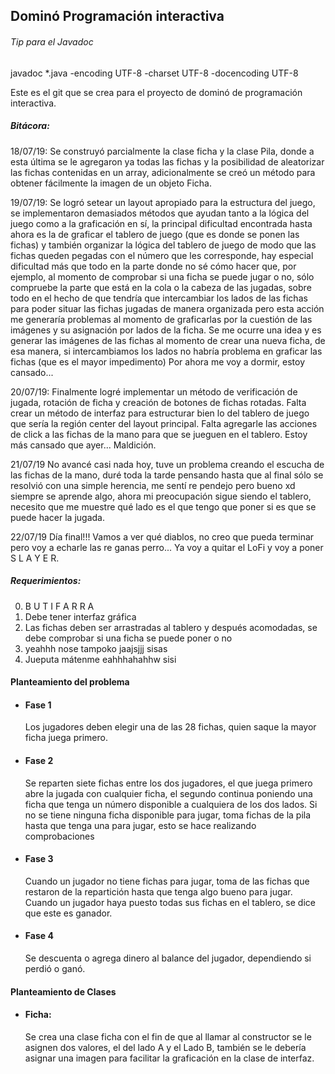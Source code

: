 ## Dominó Programación interactiva
###### Tip para el Javadoc
javadoc *.java -encoding UTF-8 -charset UTF-8 -docencoding UTF-8

Este es el git que se crea para el proyecto de dominó de programación interactiva.

##### Bitácora:
18/07/19: Se construyó parcialmente la clase ficha y la clase Pila, donde a esta última se le agregaron ya todas las fichas y la posibilidad de aleatorizar las fichas contenidas en un array, adicionalmente se creó un método para obtener fácilmente la imagen de un objeto Ficha.

19/07/19: Se logró setear un layout apropiado para la estructura del juego, se implementaron demasiados métodos que ayudan tanto a la lógica del juego como a la graficación en sí, la principal dificultad encontrada hasta ahora es la de graficar el tablero de juego (que es donde se ponen las fichas) y también organizar la lógica del tablero de juego de modo que las fichas queden pegadas con el número que les corresponde, hay especial dificultad más que todo en la parte donde no sé cómo hacer que, por ejemplo, al momento de comprobar si una ficha se puede jugar o no, sólo compruebe la parte que está en la cola o la cabeza de las jugadas, sobre todo en el hecho de que tendría que intercambiar los lados de las fichas para poder situar las fichas jugadas de manera organizada pero esta acción me generaría problemas al momento de graficarlas por la cuestión de las imágenes y su asignación por lados de la ficha.
Se me ocurre una idea y es generar las imágenes de las fichas al momento de crear una nueva ficha, de esa manera, si intercambiamos los lados no habría problema en graficar las fichas (que es el mayor impedimento) Por ahora me voy a dormir, estoy cansado... 

20/07/19:  Finalmente logré implementar un método de verificación de jugada, rotación de ficha y creación de botones de fichas rotadas. 
Falta crear un método de interfaz para estructurar bien lo del tablero de juego que sería la región center del layout principal.
Falta agregarle las acciones de click a las fichas de la mano para que se jueguen en el tablero.
Estoy más cansado que ayer... Maldición.

21/07/19 No avancé casi nada hoy, tuve un problema creando el escucha de las fichas de la mano, duré toda la tarde pensando hasta que al final sólo se resolvió con una simple herencia, me sentí re pendejo pero bueno xd siempre se aprende algo, ahora mi preocupación sigue siendo el tablero, necesito que me muestre qué lado es el que tengo que poner si es que se puede hacer la jugada.

22/07/19 Día final!!! Vamos a ver qué diablos, no creo que pueda terminar pero voy a echarle las re ganas perro... Ya voy a quitar el LoFi y voy a poner S L A Y E R.

##### Requerimientos:
0. B U T I F A R R A
1. Debe tener interfaz gráfica
2. Las fichas deben ser arrastradas al tablero y después acomodadas, se debe comprobar si una ficha se puede poner o no
3. yeahhh nose tampoko jaajsjjj sisas
4. Jueputa mátenme eahhhahahhw sisi

#### Planteamiento del problema

- #### Fase 1
    Los jugadores deben elegir una de las 28 fichas, quien saque la mayor ficha juega primero.
- #### Fase 2 
    Se reparten siete fichas entre los dos jugadores, el que juega primero abre la jugada con cualquier ficha, el segundo continua poniendo una ficha que tenga un número disponible a cualquiera de los dos lados.
    Si no se tiene ninguna ficha disponible para jugar, toma fichas de la pila hasta que tenga una para jugar, esto se hace realizando comprobaciones
- #### Fase 3
    Cuando un jugador no tiene fichas para jugar, toma de las fichas que restaron de la repartición hasta que tenga algo bueno para jugar.
    Cuando un jugador haya puesto todas sus fichas en el tablero, se dice que este es ganador.
- #### Fase 4
    Se descuenta o agrega dinero al balance del jugador, dependiendo si perdió o ganó.

#### Planteamiento de Clases
- #### Ficha:
    Se crea una clase ficha con el fin de que al llamar al constructor se le asignen dos valores, el del lado A y el Lado B, también se le debería asignar una imagen para facilitar la graficación en la clase de interfaz.


